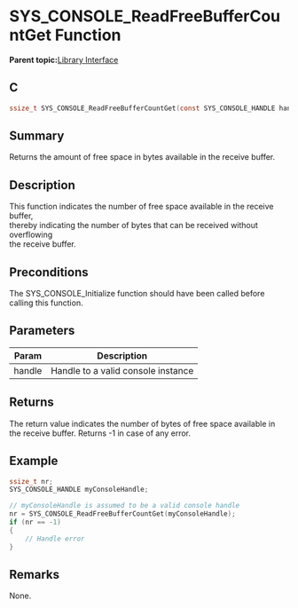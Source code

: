 # SYS\_CONSOLE\_ReadFreeBufferCountGet Function

**Parent topic:**[Library Interface](GUID-4923B60C-900F-4BB5-91B7-CE4CA6ED4059.md)

## C

```c
ssize_t SYS_CONSOLE_ReadFreeBufferCountGet(const SYS_CONSOLE_HANDLE handle)
```

## Summary

Returns the amount of free space in bytes available in the receive buffer.

## Description

This function indicates the number of free space available in the receive buffer,<br />thereby indicating the number of bytes that can be received without overflowing<br />the receive buffer.

## Preconditions

The SYS\_CONSOLE\_Initialize function should have been called before calling this function.

## Parameters

|Param|Description|
|-----|-----------|
|handle|Handle to a valid console instance|

## Returns

The return value indicates the number of bytes of free space available in the receive buffer. Returns -1 in case of any error.

## Example

```c
ssize_t nr;
SYS_CONSOLE_HANDLE myConsoleHandle;

// myConsoleHandle is assumed to be a valid console handle
nr = SYS_CONSOLE_ReadFreeBufferCountGet(myConsoleHandle);
if (nr == -1)
{
    // Handle error
}
```

## Remarks

None.

